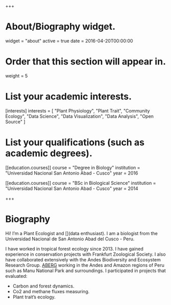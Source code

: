 +++
# About/Biography widget.
widget = "about"
active = true
date = 2016-04-20T00:00:00

# Order that this section will appear in.
weight = 5

# List your academic interests.
[interests]
  interests = [
    "Plant Physiology",
    "Plant Trait",
    "Community Ecology",
    "Data Science",
    "Data Visualization",
    "Data Analysis",
    "Open Source"
  ]

# List your qualifications (such as academic degrees).

[[education.courses]]
  course = "Degree in Biology"
  institution = "Universidad Nacional San Antonio Abad - Cusco"
  year = 2016

[[education.courses]]
  course = "BSc in  Biological Science"
  institution = "Universidad Nacional San Antonio Abad - Cusco"
  year = 2014
 
+++

# Biography


Hi! I’m a Plant Ecologist and [<i class="fab fa-r-project"></i>](data enthusiast). I am a biologist from the Universidad Nacional de San Antonio Abad del Cusco - Peru.

I have worked in tropical forest ecology since 2013. I have gained experience in conservation projects with Frankfurt Zoological Society. I also have collaborated extensively with the Andes Biodiversity and Ecosystem Research Group. [ABERG](http://www.andesconservation.org/) working in the Andes and Amazon regions of Peru such as Manu National Park and surroundings. I participated in projects that evaluated:

- Carbon and forest dynamics.
- Co2 and methane fluxes measuring.
- Plant trait’s ecology.

